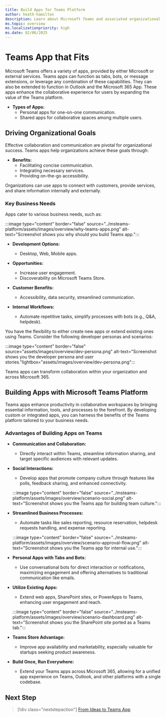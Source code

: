 ```yaml
---
title: Build Apps for Teams Platform
author: heath-hamilton
description: Learn about Microsoft Teams and associated organizational goals, why you should build apps on the Teams platform, and how Teams app can help meet business needs.
ms.topic: overview
ms.localizationpriority: high
ms.date: 02/06/2025
---
```


# Teams App that Fits

Microsoft Teams offers a variety of apps, provided by either Microsoft or external services. Teams apps can function as tabs, bots, or message extensions, or leverage any combination of these capabilities. They can also be extended to function in Outlook and the Microsoft 365 App. These apps enhance the collaborative experience for users by expanding the value of the Teams platform.

- **Types of Apps:**
  - Personal apps for one-on-one communication.
  - Shared apps for collaborative spaces among multiple users.

## Driving Organizational Goals

Effective collaboration and communication are pivotal for organizational success. Teams apps help organizations achieve these goals through:

- **Benefits:**
  - Facilitating concise communication.
  - Integrating necessary services.
  - Providing on-the-go accessibility.

Organizations can use apps to connect with customers, provide services, and share information internally and externally.

### Key Business Needs

Apps cater to various business needs, such as:

:::image type="content" border="false" source="../msteams-platform/assets/images/overview/why-teams-apps.png" alt-text="Screenshot shows you why should you build Teams app.":::

- **Development Options:**
  - Desktop, Web, Mobile apps.
  
- **Opportunities:**
  - Increase user engagement.
  - Discoverability on Microsoft Teams Store.

- **Customer Benefits:**
  - Accessibility, data security, streamlined communication.

- **Internal Workflows:**
  - Automate repetitive tasks, simplify processes with bots (e.g., Q&A, helpdesk).

You have the flexibility to either create new apps or extend existing ones using Teams. Consider the following developer personas and scenarios:

:::image type="content" border="false" source="assets/images/overview/dev-persona.png" alt-text="Screenshot shows you the developer persona and user stories."lightbox="assets/images/overview/dev-persona.png":::

Teams apps can transform collaboration within your organization and across Microsoft 365.

## Building Apps with Microsoft Teams Platform

Teams apps enhance productivity in collaborative workspaces by bringing essential information, tools, and processes to the forefront. By developing custom or integrated apps, you can harness the benefits of the Teams platform tailored to your business needs.

### Advantages of Building Apps on Teams

- **Communication and Collaboration:**
  - Directly interact within Teams, streamline information sharing, and target specific audiences with relevant updates.

- **Social Interactions:**
  - Develop apps that promote company culture through features like polls, feedback sharing, and enhanced connectivity.

  :::image type="content" border="false" source="../msteams-platform/assets/images/overview/scenario-social.png" alt-text="Screenshot shows you the Teams app for building team culture.":::

- **Streamlined Business Processes:**
  - Automate tasks like sales reporting, resource reservation, helpdesk requests handling, and expense reporting.

  :::image type="content" border="false" source="../msteams-platform/assets/images/overview/scenario-approval-flow.png" alt-text="Screenshot shows you the Teams app for internal use.":::

- **Personal Apps with Tabs and Bots:**
  - Use conversational bots for direct interaction or notifications, maximizing engagement and offering alternatives to traditional communication like emails.

- **Utilize Existing Apps:**
  - Extend web apps, SharePoint sites, or PowerApps to Teams, enhancing user engagement and reach.

  :::image type="content" border="false" source="../msteams-platform/assets/images/overview/scenario-dashboard.png" alt-text="Screenshot shows you the SharePoint site ported as a Teams tab.":::

- **Teams Store Advantage:**
  - Improve app availability and marketability, especially valuable for startups seeking product awareness.

- **Build Once, Run Everywhere:**
  - Extend your Teams apps across Microsoft 365, allowing for a unified app experience on Teams, Outlook, and other platforms with a single codebase.

## Next Step

> [!div class="nextstepaction"]
> [From Ideas to Teams App](overview-story.md)